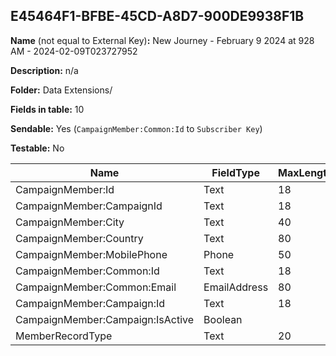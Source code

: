 ## E45464F1-BFBE-45CD-A8D7-900DE9938F1B

**Name** (not equal to External Key)**:** New Journey - February 9 2024 at 928 AM - 2024-02-09T023727952

**Description:** n/a

**Folder:** Data Extensions/

**Fields in table:** 10

**Sendable:** Yes (`CampaignMember:Common:Id` to `Subscriber Key`)

**Testable:** No

| Name | FieldType | MaxLength | IsPrimaryKey | IsNullable | DefaultValue |
| --- | --- | --- | --- | --- | --- |
| CampaignMember:Id | Text | 18 | - | - |  |
| CampaignMember:CampaignId | Text | 18 | - | + |  |
| CampaignMember:City | Text | 40 | - | + |  |
| CampaignMember:Country | Text | 80 | - | + |  |
| CampaignMember:MobilePhone | Phone | 50 | - | + |  |
| CampaignMember:Common:Id | Text | 18 | - | - |  |
| CampaignMember:Common:Email | EmailAddress | 80 | - | + |  |
| CampaignMember:Campaign:Id | Text | 18 | - | + |  |
| CampaignMember:Campaign:IsActive | Boolean |  | - | + | False |
| MemberRecordType | Text | 20 | - | - |  |
